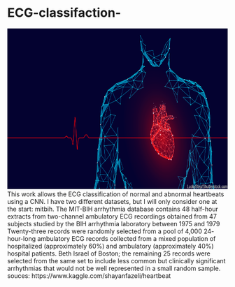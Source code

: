 # ECG-classifaction-
<img src="heartbeat.png" style="width:760px;height:368px;">
This work allows the ECG classification of normal and abnormal heartbeats using a CNN.
I have two different datasets, but I will only consider one at the start: mitbih. The MIT-BIH arrhythmia database contains 48 half-hour extracts from two-channel ambulatory ECG recordings obtained from 47 subjects studied by the BIH arrhythmia laboratory between 1975 and 1979 Twenty-three records were randomly selected from a pool of 4,000 24- hour-long ambulatory ECG records collected from a mixed population of hospitalized (approximately 60%) and ambulatory (approximately 40%) hospital patients. Beth Israel of Boston; the remaining 25 records were selected from the same set to include less common but clinically significant arrhythmias that would not be well represented in a small random sample. <br> souces: https://www.kaggle.com/shayanfazeli/heartbeat
